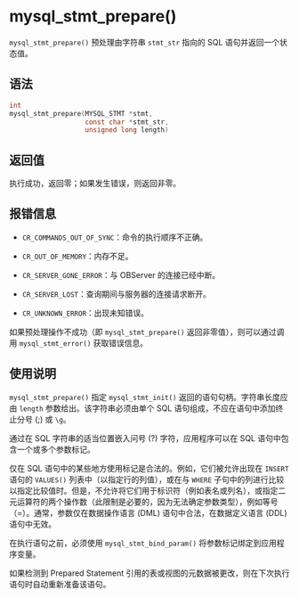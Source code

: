 mysql_stmt_prepare() 
=========================================

`mysql_stmt_prepare()` 预处理由字符串 `stmt_str` 指向的 SQL 语句并返回一个状态值。

语法 
-----------------------

```c
int
mysql_stmt_prepare(MYSQL_STMT *stmt,
                   const char *stmt_str,
                   unsigned long length)
```



返回值 
------------------------

执行成功，返回零；如果发生错误，则返回非零。

报错信息 
-------------------------

* `CR_COMMANDS_OUT_OF_SYNC`：命令的执行顺序不正确。

  

* `CR_OUT_OF_MEMORY`：内存不足。

  

* `CR_SERVER_GONE_ERROR`：与 OBServer 的连接已经中断。

  

* `CR_SERVER_LOST`：查询期间与服务器的连接请求断开。

  

* `CR_UNKNOWN_ERROR`：出现未知错误。

  




如果预处理操作不成功（即 `mysql_stmt_prepare()` 返回非零值），则可以通过调用 `mysql_stmt_error()` 获取错误信息。

使用说明 
-------------------------

`mysql_stmt_prepare()` 指定 `mysql_stmt_init()` 返回的语句句柄。字符串长度应由 `length` 参数给出。该字符串必须由单个 SQL 语句组成，不应在语句中添加终止分号 (;) 或 `\g`。

通过在 SQL 字符串的适当位置嵌入问号 (?) 字符，应用程序可以在 SQL 语句中包含一个或多个参数标记。

仅在 SQL 语句中的某些地方使用标记是合法的。例如，它们被允许出现在 `INSERT` 语句的 `VALUES()` 列表中（以指定行的列值），或在与 `WHERE` 子句中的列进行比较以指定比较值时。但是，不允许将它们用于标识符（例如表名或列名），或指定二元运算符的两个操作数（此限制是必要的，因为无法确定参数类型），例如等号（=）。通常，参数仅在数据操作语言 (DML) 语句中合法，在数据定义语言 (DDL) 语句中无效。

在执行语句之前，必须使用 `mysql_stmt_bind_param()` 将参数标记绑定到应用程序变量。

如果检测到 Prepared Statement 引用的表或视图的元数据被更改，则在下次执行语句时自动重新准备该语句。
